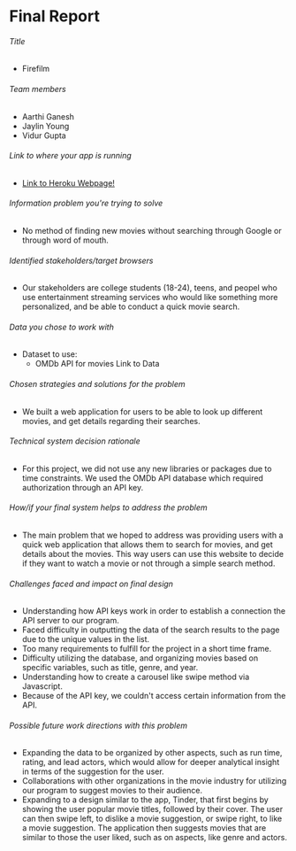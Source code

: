 # Final Report

###### Title
- Firefilm 

###### Team members
- Aarthi Ganesh 
- Jaylin Young 
- Vidur Gupta

###### Link to where your app is running
- [Link to Heroku Webpage!](https://palmtree55.herokuapp.com/)

###### Information problem you're trying to solve
- No method of finding new movies without searching through Google or through word of mouth. 

###### Identified stakeholders/target browsers
- Our stakeholders are college students (18-24), teens, and peopel who use entertainment streaming services who would like something more personalized, and be able to conduct a quick movie search. 

###### Data you chose to work with
- Dataset to use:
  - OMDb API for movies Link to Data

###### Chosen strategies and solutions for the problem
- We built a web application for users to be able to look up different movies, and get details regarding their searches. 

###### Technical system decision rationale
- For this project, we did not use any new libraries or packages due to time constraints. We used the OMDb API database which required authorization through an API key. 

###### How/if your final system helps to address the problem
- The main problem that we hoped to address was providing users with a quick web application that allows them to search for movies, and get details about the movies. This way users can use this website to decide if they want to watch a movie or not through a simple search method. 

###### Challenges faced and impact on final design
- Understanding how API keys work in order to establish a connection the API server to our program. 
- Faced difficulty in outputting the data of the search results to the page due to the unique values in the list. 
- Too many requirements to fulfill for the project in a short time frame. 
- Difficulty utilizing the database, and organizing movies based on specific variables, such as title, genre, and year. 
- Understanding how to create a carousel like swipe method via Javascript. 
- Because of the API key, we couldn't access certain information from the API. 

###### Possible future work directions with this problem
- Expanding the data to be organized by other aspects, such as run time, rating, and lead actors, which would allow for deeper analytical insight in terms of the suggestion for the user.
- Collaborations with other organizations in the movie industry for utilizing our program to suggest movies to their audience. 
- Expanding to a design similar to the app, Tinder, that first begins by showing the user popular movie titles, followed by their cover. The user can then swipe left, to dislike a movie suggestion, or swipe right, to like a movie suggestion. The application then suggests movies that are similar to those the user liked, such as on aspects, like genre and actors.
